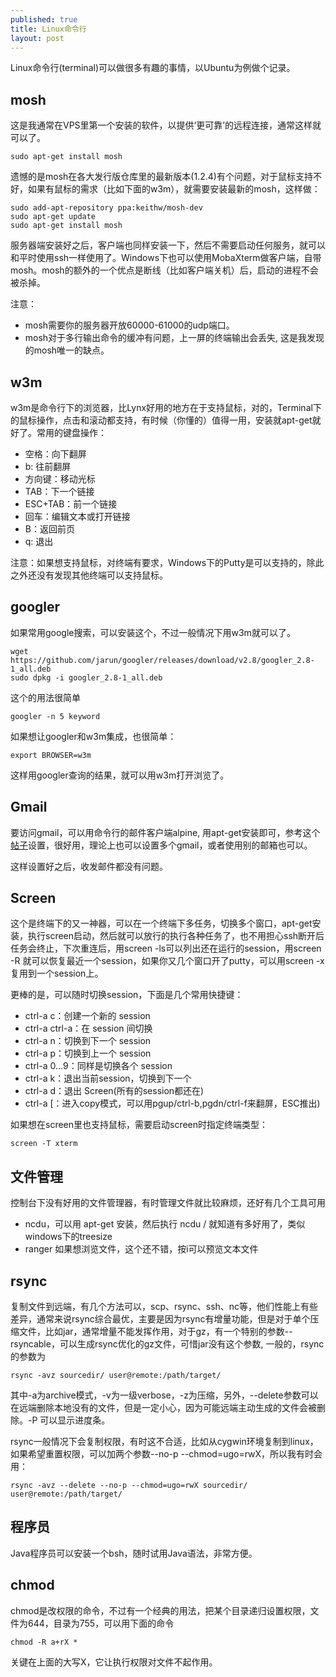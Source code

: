 ```yaml
---
published: true
title: Linux命令行
layout: post
---
```

Linux命令行(terminal)可以做很多有趣的事情，以Ubuntu为例做个记录。

## mosh

这是我通常在VPS里第一个安装的软件，以提供‘更可靠’的远程连接，通常这样就可以了。

```
sudo apt-get install mosh
```

遗憾的是mosh在各大发行版仓库里的最新版本(1.2.4)有个问题，对于鼠标支持不好，如果有鼠标的需求（比如下面的w3m），就需要安装最新的mosh，这样做：

```
sudo add-apt-repository ppa:keithw/mosh-dev
sudo apt-get update
sudo apt-get install mosh
```

服务器端安装好之后，客户端也同样安装一下，然后不需要启动任何服务，就可以和平时使用ssh一样使用了。Windows下也可以使用MobaXterm做客户端，自带mosh。mosh的额外的一个优点是断线（比如客户端关机）后，启动的进程不会被杀掉。

注意：
* mosh需要你的服务器开放60000-61000的udp端口。
* mosh对于多行输出命令的缓冲有问题，上一屏的终端输出会丢失, 这是我发现的mosh唯一的缺点。

## w3m

w3m是命令行下的浏览器，比Lynx好用的地方在于支持鼠标，对的，Terminal下的鼠标操作，点击和滚动都支持，有时候（你懂的）值得一用，安装就apt-get就好了。常用的键盘操作：

- 空格：向下翻屏
- b: 往前翻屏
- 方向键：移动光标
- TAB：下一个链接
- ESC+TAB：前一个链接
- 回车：编辑文本或打开链接
- B：返回前页
- q: 退出

注意：如果想支持鼠标，对终端有要求，Windows下的Putty是可以支持的，除此之外还没有发现其他终端可以支持鼠标。

## googler

如果常用google搜索，可以安装这个，不过一般情况下用w3m就可以了。

```
wget https://github.com/jarun/googler/releases/download/v2.8/googler_2.8-1_all.deb
sudo dpkg -i googler_2.8-1_all.deb
```

这个的用法很简单

```
googler -n 5 keyword
````

如果想让googler和w3m集成，也很简单：

```
export BROWSER=w3m
```

这样用googler查询的结果，就可以用w3m打开浏览了。

## Gmail

要访问gmail，可以用命令行的邮件客户端alpine, 用apt-get安装即可，参考这个[帖子](http://askubuntu.com/questions/130899/how-can-i-configure-alpine-to-read-my-gmail-in-ubuntu)设置，很好用，理论上也可以设置多个gmail，或者使用别的邮箱也可以。

这样设置好之后，收发邮件都没有问题。

## Screen

这个是终端下的又一神器，可以在一个终端下多任务，切换多个窗口，apt-get安装，执行screen启动，然后就可以放行的执行各种任务了，也不用担心ssh断开后任务会终止，下次重连后，用screen -ls可以列出还在运行的session，用screen -R 就可以恢复最近一个session，如果你又几个窗口开了putty，可以用screen -x复用到一个session上。

更棒的是，可以随时切换session，下面是几个常用快捷键：

* ctrl-a c：创建一个新的 session
* ctrl-a ctrl-a：在 session 间切换
* ctrl-a n：切换到下一个 session
* ctrl-a p：切换到上一个 session
* ctrl-a 0…9：同样是切换各个 session
* ctrl-a k：退出当前session，切换到下一个
* ctrl-a d：退出 Screen(所有的session都还在)
* ctrl-a [：进入copy模式，可以用pgup/ctrl-b,pgdn/ctrl-f来翻屏，ESC推出)

如果想在screen里也支持鼠标，需要启动screen时指定终端类型：

```
screen -T xterm
```

## 文件管理

控制台下没有好用的文件管理器，有时管理文件就比较麻烦，还好有几个工具可用

* ncdu，可以用 apt-get 安装，然后执行 ncdu / 就知道有多好用了，类似windows下的treesize
* ranger 如果想浏览文件，这个还不错，按i可以预览文本文件

## rsync

复制文件到远端，有几个方法可以，scp、rsync、ssh、nc等，他们性能上有些差异，通常来说rsync综合最优，主要是因为rsync有增量功能，但是对于单个压缩文件，比如jar，通常增量不能发挥作用，对于gz，有一个特别的参数--rsyncable，可以生成rsync优化的gz文件，可惜jar没有这个参数, 一般的，rsync的参数为

```
rsync -avz sourcedir/ user@remote:/path/target/
```
其中-a为archive模式，-v为一级verbose，-z为压缩，另外，--delete参数可以在远端删除本地没有的文件，但是一定小心，因为可能远端主动生成的文件会被删除。-P 可以显示进度条。

rsync一般情况下会复制权限，有时这不合适，比如从cygwin环境复制到linux，如果希望重置权限，可以加两个参数--no-p --chmod=ugo=rwX，所以我有时会用：

```
rsync -avz --delete --no-p --chmod=ugo=rwX sourcedir/ user@remote:/path/target/
```



## 程序员

Java程序员可以安装一个bsh，随时试用Java语法，非常方便。

## chmod
chmod是改权限的命令，不过有一个经典的用法，把某个目录递归设置权限，文件为644，目录为755，可以用下面的命令

```
chmod -R a+rX *
```

关键在上面的大写X，它让执行权限对文件不起作用。
